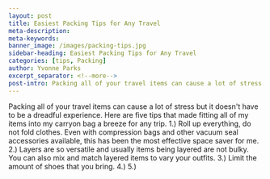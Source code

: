 ```yaml
---
layout: post
title: Easiest Packing Tips for Any Travel
meta-description:
meta-keywords:
banner_image: /images/packing-tips.jpg
sidebar-heading: Easiest Packing Tips for Any Travel
categories: [tips, Packing]
author: Yvonne Parks
excerpt_separator: <!--more-->
post-intro: Packing all of your travel items can cause a lot of stress but it doesn’t have to be a dreadful experience. Here are five tips that made fitting all of my items into my carryon bag a breeze for any trip. 1.) Roll up everything, do not fold clothes. Even with compression bags and other vacuum seal accessories available, this has been the most effective space saver for me.
---
```


Packing all of your travel items can cause a lot of stress but it doesn't have to be a dreadful experience. Here are five tips
that made fitting all of my items into my carryon bag a breeze for any trip.
1.) Roll up everything, do not fold clothes. Even with compression bags and other vacuum seal accessories available, this has
been the most effective space saver for me.
2.) Layers are so versatile and usually items being layered are not bulky. You can also mix and match layered items to vary your
outfits.
3.) Limit the amount of shoes that you bring.
4.)
5.)
